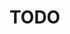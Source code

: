# TODO
<!--
### 1. Order Pinegrow license
- Send the following email to support@pinegrow.com:

Hello,

I am writing to you on behalf of my high school FRC robotics team, Crevolution Robotics. We are a nonprofit organization with 501(c)3 status. As such, we were looking to get a license of this program at reduced pricing. Attached below is the proof of our non-profit status. If you could let me know of any further information required to order this license, please me know.

Thank you,
Whoever Whoever,
Crevolution Robotics

- Order program
- profit

### 2. Set up new domain (Done)
- Order new domain [go to this [link](https://domains.google.com/registrar/search?searchTerm=team2851&hl=en&tab=1), add the .org or whatever to cart, purchase]
- Follow the [github](https://docs.github.com/en/pages/configuring-a-custom-domain-for-your-github-pages-site/managing-a-custom-domain-for-your-github-pages-site) and [CNAME](https://help.instapage.com/hc/en-us/articles/115013755448-Creating-a-CNAME-record-on-Google-domains-google-) guides
- Troubleshoot or discord dm me if anything goes wrong

### 3. Fix the website
- Self explanatory, fix the website
-->
